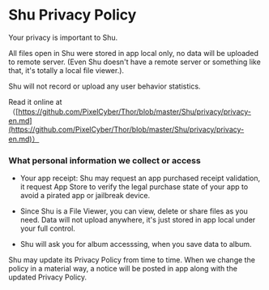 # Shu Privacy Policy

Your privacy is important to Shu. 

All files open in Shu were stored in app local only, no data will be uploaded to remote server. (Even Shu doesn't have a remote server or something like that, it's totally a local file viewer.).

Shu will not record or upload any user behavior statistics.


Read it online at（[https://github.com/PixelCyber/Thor/blob/master/Shu/privacy/privacy-en.md](https://github.com/PixelCyber/Thor/blob/master/Shu/privacy/privacy-en.md)）


### What personal information we collect or access

- Your app receipt: Shu may request an app purchased receipt validation, it request App Store to verify the legal purchase state of your app to avoid a pirated app or jailbreak device. 

- Since Shu is a File Viewer, you can view, delete or share files as you need. Data will not upload anywhere, it's just stored in app local under your full control.

- Shu will ask you for album accesssing, when you save data to album.


Shu may update its Privacy Policy from time to time. When we change the policy in a material way, a notice will be posted in app along with the updated Privacy Policy.